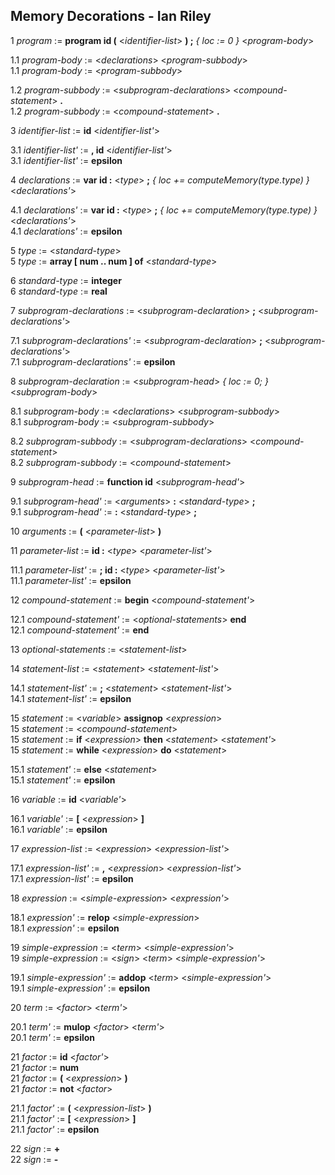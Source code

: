 ## Memory Decorations - Ian Riley

1 _program_ := **program id (** <_identifier-list_> **) ;** _{ loc := 0 }_ <_program-body_>

1.1 _program-body_ := <_declarations_> <_program-subbody_> <br>
1.1 _program-body_ := <_program-subbody_>

1.2 _program-subbody_ := <_subprogram-declarations_> <_compound-statement_> **.** <br>
1.2 _program-subbody_ := <_compound-statement_> **.**

3 _identifier-list_ := **id** <_identifier-list'_>

3.1 _identifier-list'_ := **, id** <_identifier-list'_> <br>
3.1 _identifier-list'_ := **epsilon**

4 _declarations_ := **var id :** <_type_> **;** _{ loc += computeMemory(type.type) }_ <_declarations'_>

4.1 _declarations'_ := **var id :** <_type_> **;** _{ loc += computeMemory(type.type) }_ <_declarations'_> <br>
4.1 _declarations'_ := **epsilon**

5 _type_ := <_standard-type_> <br>
5 _type_ := **array [ num .. num ] of** <_standard-type_>

6 _standard-type_ := **integer** <br>
6 _standard-type_ := **real**

7 _subprogram-declarations_ := <_subprogram-declaration_> **;** <_subprogram-declarations'_>

7.1 _subprogram-declarations'_ := <_subprogram-declaration_> **;** <_subprogram-declarations'_> <br>
7.1 _subprogram-declarations'_ := **epsilon**

8 _subprogram-declaration_ := <_subprogram-head_> _{ loc := 0; }_ <_subprogram-body_>

8.1 _subprogram-body_ := <_declarations_> <_subprogram-subbody_> <br>
8.1 _subprogram-body_ := <_subprogram-subbody_>

8.2 _subprogram-subbody_ := <_subprogram-declarations_> <_compound-statement_> <br>
8.2 _subprogram-subbody_ := <_compound-statement_>

9 _subprogram-head_ := **function id** <_subprogram-head'_>

9.1 _subprogram-head'_ := <_arguments_> **:** <_standard-type_> **;** <br>
9.1 _subprogram-head'_ := **:** <_standard-type_> **;**

10 _arguments_ := **(** <_parameter-list_> **)**

11 _parameter-list_ := **id :** <_type_> <_parameter-list'_>

11.1 _parameter-list'_ := **; id :** <_type_> <_parameter-list'_> <br>
11.1 _parameter-list'_ := **epsilon**

12 _compound-statement_ := **begin** <_compound-statement'_>

12.1 _compound-statement'_ := <_optional-statements_> **end** <br>
12.1 _compound-statement'_ := **end**

13 _optional-statements_ := <_statement-list_>

14 _statement-list_ := <_statement_> <_statement-list'_>

14.1 _statement-list'_ := **;** <_statement_> <_statement-list'_> <br>
14.1 _statement-list'_ := **epsilon**

15 _statement_ := <_variable_> **assignop** <_expression_> <br>
15 _statement_ := <_compound-statement_> <br>
15 _statement_ := **if** <_expression_> **then** <_statement_> <_statement'_> <br>
15 _statement_ := **while** <_expression_> **do** <_statement_>

15.1 _statement'_ := **else** <_statement_> <br>
15.1 _statement'_ := **epsilon**

16 _variable_ := **id** <_variable'_>

16.1 _variable'_ := **[** <_expression_> **]** <br>
16.1 _variable'_ := **epsilon**

17 _expression-list_ := <_expression_> <_expression-list'_>

17.1 _expression-list'_ := **,** <_expression_> <_expression-list'_> <br>
17.1 _expression-list'_ := **epsilon**

18 _expression_ := <_simple-expression_> <_expression'_>

18.1 _expression'_ := **relop** <_simple-expression_> <br>
18.1 _expression'_ := **epsilon**

19 _simple-expression_ := <_term_> <_simple-expression'_> <br>
19 _simple-expression_ := <_sign_> <_term_> <_simple-expression'_>

19.1 _simple-expression'_ := **addop** <_term_> <_simple-expression'_> <br>
19.1 _simple-expression'_ := **epsilon**

20 _term_ := <_factor_> <_term'_>

20.1 _term'_ := **mulop** <_factor_> <_term'_> <br>
20.1 _term'_ := **epsilon**

21 _factor_ := **id** <_factor'_> <br>
21 _factor_ := **num** <br>
21 _factor_ := **(** <_expression_> **)** <br>
21 _factor_ := **not** <_factor_>

21.1 _factor'_ := **(** <_expression-list_> **)** <br>
21.1 _factor'_ := **[** <_expression_> **]** <br>
21.1 _factor'_ := **epsilon**

22 _sign_ := **+** <br>
22 _sign_ := **-**
